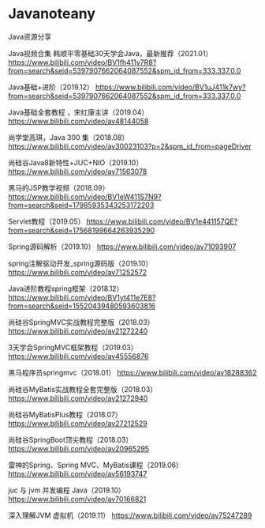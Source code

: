 # Javanoteany
Java资源分享

Java视频合集
  韩顺平零基础30天学会Java，最新推荐（2021.01）
https://www.bilibili.com/video/BV1fh411y7R8?from=search&seid=5397907662064087552&spm_id_from=333.337.0.0

Java基础+进阶（2019.12）
https://www.bilibili.com/video/BV1uJ411k7wy?from=search&seid=5397907662064087552&spm_id_from=333.337.0.0

Java基础全套教程 ，宋红康主讲（2019.04）
https://www.bilibili.com/video/av48144058

尚学堂高琪，Java 300 集（2018.08）
https://www.bilibili.com/video/av30023103?p=2&spm_id_from=pageDriver

尚硅谷Java8新特性+JUC+NIO（2019.10）
  ​https://www.bilibili.com/video/av71563078

黑马的JSP教学视频（2018.09）
https://www.bilibili.com/video/BV1eW411S7N9?from=search&seid=17985935343253172203

Servlet教程（2019.05）
https://www.bilibili.com/video/BV1e441157QE?from=search&seid=17568199664263935290

Spring源码解析（2019.10）
https://www.bilibili.com/video/av71093907

spring注解驱动开发_spring源码版（2019.10）
 ​​https://www.bilibili.com/video/av71252572

Java进阶教程spring框架（2018.12）
https://www.bilibili.com/video/BV1yt411e7E8?from=search&seid=15520439480593603816

尚硅谷SpringMVC实战教程完整版（2018.03）
https://www.bilibili.com/video/av21272240

3天学会SpringMVC框架教程（2019.03）
 ​https://www.bilibili.com/video/av45556876

黑马程序员springmvc（2018.01）
https://www.bilibili.com/video/av18288362

尚硅谷MyBatis实战教程全套完整版（2018.03）
 ​https://www.bilibili.com/video/av21272940

尚硅谷MyBatisPlus教程（2018.07）
 ​https://www.bilibili.com/video/av27212529

尚硅谷SpringBoot顶尖教程（2018.03）
https://www.bilibili.com/video/av20965295

雷神的Spring、Spring MVC、MyBatis课程（2019.06）
​https://www.bilibili.com/video/av56193747

juc 与 jvm 并发编程 Java（2019.10）
 ​https://www.bilibili.com/video/av70166821

深入理解JVM 虚拟机（2019.11）
​https://www.bilibili.com/video/av75247289
